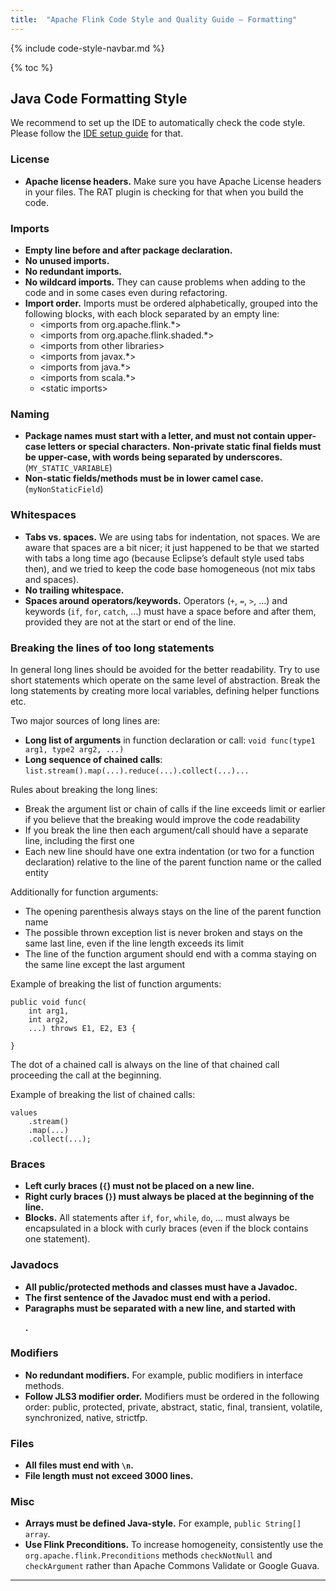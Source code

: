```yaml
---
title:  "Apache Flink Code Style and Quality Guide — Formatting"
---
```


{% include code-style-navbar.md %}

{% toc %}



## Java Code Formatting Style

We recommend to set up the IDE to automatically check the code style. Please follow the [IDE setup guide](https://ci.apache.org/projects/flink/flink-docs-master/flinkDev/ide_setup.html#checkstyle-for-java) for that.


### License

* **Apache license headers.** Make sure you have Apache License headers in your files. The RAT plugin is checking for that when you build the code.

### Imports

* **Empty line before and after package declaration.**
* **No unused imports.**
* **No redundant imports.**
* **No wildcard imports.** They can cause problems when adding to the code and in some cases even during refactoring.
* **Import order.** Imports must be ordered alphabetically, grouped into the following blocks, with each block separated by an empty line:
    * &lt;imports from org.apache.flink.*&gt;
    * &lt;imports from org.apache.flink.shaded.*&gt;
    * &lt;imports from other libraries&gt;
    * &lt;imports from javax.*&gt;
    * &lt;imports from java.*&gt;
    * &lt;imports from scala.*&gt;
    * &lt;static imports&gt;


### Naming

* **Package names must start with a letter, and must not contain upper-case letters or special characters.**
 **Non-private static final fields must be upper-case, with words being separated by underscores.**(`MY_STATIC_VARIABLE`)
* **Non-static fields/methods must be in lower camel case.** (`myNonStaticField`)


### Whitespaces

* **Tabs vs. spaces.** We are using tabs for indentation, not spaces.
We are aware that spaces are a bit nicer; it just happened to be that we started with tabs a long time ago (because Eclipse’s default style used tabs then), and we tried to keep the code base homogeneous (not mix tabs and spaces).
* **No trailing whitespace.**
* **Spaces around operators/keywords.** Operators (`+`, `=`, `>`, …) and keywords (`if`, `for`, `catch`, …) must have a space before and after them, provided they are not at the start or end of the line.


### Breaking the lines of too long statements

In general long lines should be avoided for the better readability. Try to use short statements which operate on the same level of abstraction. Break the long statements by creating more local variables, defining helper functions etc.

Two major sources of long lines are:

* **Long list of arguments** in function declaration or call: `void func(type1 arg1, type2 arg2, ...)`
* **Long sequence of chained calls**: `list.stream().map(...).reduce(...).collect(...)...`

Rules about breaking the long lines:

* Break the argument list or chain of calls if the line exceeds limit or earlier if you believe that the breaking would improve the code readability
* If you break the line then each argument/call should have a separate line, including the first one
* Each new line should have one extra indentation (or two for a function declaration) relative to the line of the parent function name or the called entity

Additionally for function arguments:

* The opening parenthesis always stays on the line of the parent function name
* The possible thrown exception list is never broken and stays on the same last line, even if the line length exceeds its limit
* The line of the function argument should end with a comma staying on the same line except the last argument

Example of breaking the list of function arguments:

```
public void func(
    int arg1,
    int arg2,
    ...) throws E1, E2, E3 {

}
```

The dot of a chained call is always on the line of that chained call proceeding the call at the beginning.

Example of breaking the list of chained calls:

```
values
    .stream()
    .map(...)
    .collect(...);
```


### Braces

* **Left curly braces (<code>{</code>) must not be placed on a new line.**
* <strong>Right curly braces (<code>}</code>) must always be placed at the beginning of the line.</strong>
* <strong>Blocks.</strong> All statements after <code>if</code>, <code>for</code>, <code>while</code>, <code>do</code>, … must always be encapsulated in a block with curly braces (even if the block contains one statement).


### Javadocs

* **All public/protected methods and classes must have a Javadoc.**
* **The first sentence of the Javadoc must end with a period.**
* **Paragraphs must be separated with a new line, and started with <p>.**


### Modifiers

* **No redundant modifiers.** For example, public modifiers in interface methods.
* **Follow JLS3 modifier order.** Modifiers must be ordered in the following order: public, protected, private, abstract, static, final, transient, volatile, synchronized, native, strictfp.


### Files

* **All files must end with <code>\n</code>.**
* <strong>File length must not exceed 3000 lines.</strong>


### Misc

* **Arrays must be defined Java-style.** For example, `public String[] array`.
* **Use Flink Preconditions.** To increase homogeneity, consistently use the `org.apache.flink.Preconditions` methods `checkNotNull` and `checkArgument` rather than Apache Commons Validate or Google Guava.



<hr>

[^1]:
     We are keeping such frameworks out of Flink, to make debugging easier and avoid dependency clashes.
